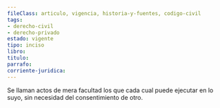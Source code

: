 ```yaml
---
fileClass: articulo, vigencia, historia-y-fuentes, codigo-civil
tags:
- derecho-civil
- derecho-privado
estado: vigente
tipo: inciso
libro:
titulo:
parrafo:
corriente-juridica:
---
```

Se llaman actos de mera facultad los que cada cual puede ejecutar en lo suyo, sin necesidad del consentimiento de otro.